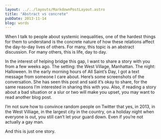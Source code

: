 ```yaml
---
layout: ../../layouts/MarkdownPostLayout.astro
title: "Abstract vs concrete"
pubDate: 2013-11-14
blog: words
---
```



When I talk to people about systemic inequalities, one of the hardest things for them to understand is the concrete nature of how these relations affect the day-to-day lives of others. For many, this topic is an abstract discussion. For many others, this is life, day to day.

In the interest of helping bridge this gap, I want to share a story with you from a few weeks ago. The setting: the West Village, Manhattan. The night: Halloween. In the early morning hours of All Saint’s Day, I got a text message from someone I care about. Here’s some screenshots of the conversation. She has seen this post and said it’s okay to share, for the same reasons I’m interested in sharing this with you. Also, if reading a story about a bad situation or a slur or two will make you upset, you may want to read another blog post.

I’m not sure how to convince random people on Twitter that yes, in 2013, in the West Villiage, in the largest city in the country, on a holiday night when everyone is out, you still can’t let your guard down. Even if you’re not actually a gay man.

And this is just one story.
